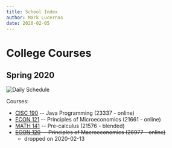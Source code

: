 ```yaml
---
title: School Index
author: Mark Lucernas
date: 2020-02-05
---
```


# College Courses

## Spring 2020

![Daily Schedule](file:../files/spring-2020/spring-2020_dailySchedule_v2.png)

Courses:

  * [CISC 190](spring-2020/CISC-190/cisc-190) -- Java Programming (23337 - online)
  * [ECON 121](spring-2020/ECON-121/econ-121) -- Principles of Microeconomics (21661 - online)
  * [MATH 141](spring-2020/MATH-141/math-141) -- Pre-calculus (21576 - blended)
  * ~~[ECON 120](spring-2020/ECON-120/econ-120) -- Principles of Macroeconomics (26977 - online)~~
    - dropped on 2020-02-13

